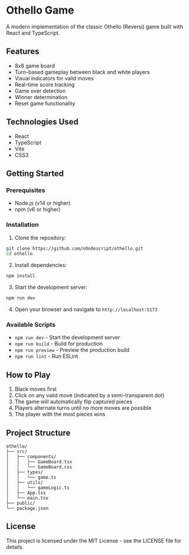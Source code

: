 # Othello Game

A modern implementation of the classic Othello (Reversi) game built with React and TypeScript.

## Features

- 8x8 game board
- Turn-based gameplay between black and white players
- Visual indicators for valid moves
- Real-time score tracking
- Game over detection
- Winner determination
- Reset game functionality

## Technologies Used

- React
- TypeScript
- Vite
- CSS3

## Getting Started

### Prerequisites

- Node.js (v14 or higher)
- npm (v6 or higher)

### Installation

1. Clone the repository:
```bash
git clone https://github.com/n0ndescript/othello.git
cd othello
```

2. Install dependencies:
```bash
npm install
```

3. Start the development server:
```bash
npm run dev
```

4. Open your browser and navigate to `http://localhost:5173`

### Available Scripts

- `npm run dev` - Start the development server
- `npm run build` - Build for production
- `npm run preview` - Preview the production build
- `npm run lint` - Run ESLint

## How to Play

1. Black moves first
2. Click on any valid move (indicated by a semi-transparent dot)
3. The game will automatically flip captured pieces
4. Players alternate turns until no more moves are possible
5. The player with the most pieces wins

## Project Structure

```
othello/
├── src/
│   ├── components/
│   │   ├── GameBoard.tsx
│   │   └── GameBoard.css
│   ├── types/
│   │   └── game.ts
│   ├── utils/
│   │   └── gameLogic.ts
│   ├── App.tsx
│   └── main.tsx
├── public/
└── package.json
```

## License

This project is licensed under the MIT License - see the LICENSE file for details.
